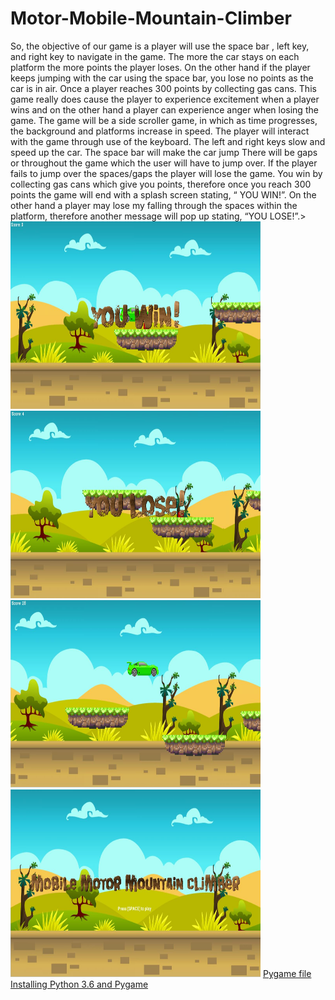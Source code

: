 # Motor-Mobile-Mountain-Climber
<p>So, the objective of our game is a player will use the space bar , left key, and right key to navigate in the game. The more the car stays on each platform the more points the player loses. On the other hand if the player keeps jumping with the car using the space bar, you lose no points as the car is in air. Once a player reaches 300 points by collecting gas cans. This game really does cause the player to experience excitement when a player wins and on the other hand a player can experience anger when losing the game. The game will be a side scroller game, in which as time progresses, the background and platforms increase in speed.
The player will interact with the game through use of the keyboard. The left and right keys slow and speed up the car. The space bar will make the car jump
There will be gaps or throughout the game which the user will have to jump over. If the player fails to jump over the spaces/gaps the player will lose the game. You win by collecting gas cans which give you points, therefore once you reach 300 points the game will end with a splash screen stating, “ YOU WIN!”. On the other hand a player may lose my falling through the spaces within the platform, therefore another message will pop up stating, “YOU LOSE!”.>
<img src= "https://github.com/jmashieh5932/Motor-Mobile-Mountain-Climber/blob/master/Jason_Mobile%20Motor%20Mounatian%20Climber/Game%20Plan%20Folder/screen%20capture%201.jpg" width = "400" height = "300">
<img src= "https://github.com/jmashieh5932/Motor-Mobile-Mountain-Climber/blob/master/Jason_Mobile%20Motor%20Mounatian%20Climber/Game%20Plan%20Folder/screen%20capture%202.jpg"  width = "400" height = "300">
<img src= "https://github.com/jmashieh5932/Motor-Mobile-Mountain-Climber/blob/master/Jason_Mobile%20Motor%20Mounatian%20Climber/Game%20Plan%20Folder/screen%20capture%203.jpg" width ="400" height ="300">
<img src= "https://github.com/jmashieh5932/Motor-Mobile-Mountain-Climber/blob/master/Jason_Mobile%20Motor%20Mounatian%20Climber/Game%20Plan%20Folder/screen%20capture%204.jpg"  width ="400" height ="300">
<a href = "http://www.lfd.uci.edu/~gohlke/pythonlibs/#pygame" > Pygame file</a>
<a href = https://youtu.be/_GikMdhAhv0"> Installing Python 3.6 and Pygame</a>
